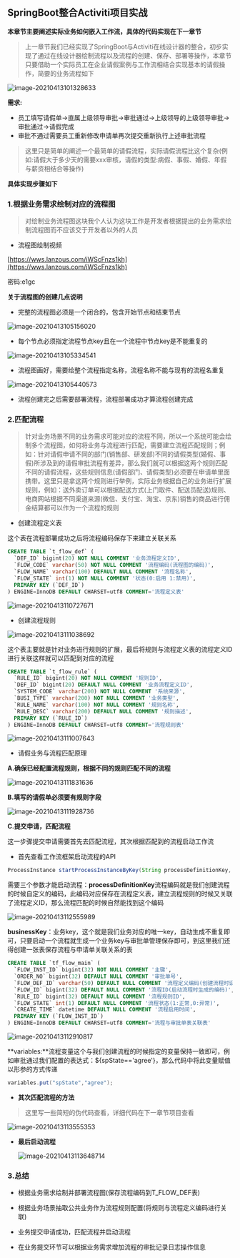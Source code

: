## SpringBoot整合Activiti项目实战

**本章节主要阐述实际业务如何嵌入工作流，具体的代码实现在下一章节**

> 上一章节我们已经实现了SpringBoot与Activiti在线设计器的整合，初步实现了通过在线设计器绘制流程以及流程的创建、保存、部署等操作，本章节只要借助一个实际员工在企业请假案例与工作流相结合实现基本的请假操作，简要的业务流程如下

![image-20210413101328633](images/image-20210413101328633.png)

**需求:**

- 员工填写请假单→直属上级领导审批→审批通过→上级领导的上级领导审批→审批通过→请假完成
- 审批不通过需要员工重新修改申请单再次提交重新执行上述审批流程

> 这里只是简单的阐述一个最简单的请假流程，实际请假流程比这个复杂(例如:请假大于多少天的需要xxx审核，请假的类型:病假、事假、婚假、年假与薪资相结合等操作)

**具体实现步骤如下**

### 1.根据业务需求绘制对应的流程图

> 对绘制业务流程图这块我个人认为这块工作是开发者根据提出的业务需求绘制流程图而不应该交于开发者以外的人员

- 流程图绘制视频

[https://wws.lanzous.com/iWScFnzs1kh](https://wws.lanzous.com/iWScFnzs1kh)

密码:e1gc

**关于流程图的创建几点说明**

- 完整的流程图必须是一个闭合的，包含开始节点和结束节点

![image-20210413105156020](images/image-20210413105156020.png)

- 每个节点必须指定流程节点key且在一个流程中节点key是不能重复的

![image-20210413105334541](images/image-20210413105334541.png)

- 流程图画好，需要给整个流程指定名称，流程名称不能与现有的流程名重复

![image-20210413105440573](images/image-20210413105440573.png)

- 流程创建完之后需要部署流程，流程部署成功才算流程创建完成

### 2.匹配流程

> 针对业务场景不同的业务需求可能对应的流程不同，所以一个系统可能会绘制多个流程图，如何将业务与流程进行匹配，需要建立流程匹配规则；例如：针对请假申请不同的部门(销售部、研发部)不同的请假类型(婚假、事假)所涉及到的请假审批流程有差异，那么我们就可以根据这两个规则匹配不同的请假流程，这些规则信息(请假部门、请假类型)必须要在申请单里面携带。这里只是拿这两个规则进行举例，实际业务根据自己的业务进行扩展规则，例如：送外卖订单可以根据配送方式(上门取件、配送员配送)规则、电商网站根据不同渠道来源(微信、支付宝、淘宝、京东)销售的商品进行佣金结算都可以作为一个流程的规则

- 创建流程定义表

这个表在流程部署成功之后将流程编码保存下来建立关联关系

```sql
CREATE TABLE `t_flow_def` (
  `DEF_ID` bigint(20) NOT NULL COMMENT '业务流程定义ID',
  `FLOW_CODE` varchar(50) NOT NULL COMMENT '流程编码(流程图的编码)',
  `FLOW_NAME` varchar(100) DEFAULT NULL COMMENT '流程名称',
  `FLOW_STATE` int(1) NOT NULL COMMENT '状态(0:启用 1:禁用)',
  PRIMARY KEY (`DEF_ID`)
) ENGINE=InnoDB DEFAULT CHARSET=utf8 COMMENT='流程定义表'

```

![image-20210413110727671](images/image-20210413110727671.png)

- 创建流程规则

![image-20210413111038692](images/image-20210413111038692.png)

这个表主要就是针对业务进行规则的扩展，最后将规则与流程定义表的流程定义ID进行关联这样就可以匹配到对应的流程

```sql
CREATE TABLE `t_flow_rule` (
  `RULE_ID` bigint(20) NOT NULL COMMENT '规则ID',
  `DEF_ID` bigint(20) DEFAULT NULL COMMENT '业务流程定义ID',
  `SYSTEM_CODE` varchar(200) NOT NULL COMMENT '系统来源',
  `BUSI_TYPE` varchar(200) NOT NULL COMMENT '业务类型',
  `RULE_NAME` varchar(100) NOT NULL COMMENT '规则名称',
  `RULE_DESC` varchar(200) DEFAULT NULL COMMENT '规则描述',
  PRIMARY KEY (`RULE_ID`)
) ENGINE=InnoDB DEFAULT CHARSET=utf8 COMMENT='流程规则表'

```

![image-20210413111007643](images/image-20210413111007643.png)

- 请假业务与流程匹配原理

**A.确保已经配置流程规则，根据不同的规则匹配不同的流程**

![image-20210413111831636](images/image-20210413111831636.png)

**B.填写的请假单必须要有规则字段**

![image-20210413111928736](images/image-20210413111928736.png)

**C.提交申请，匹配流程**

这一步骤提交申请需要首先去匹配流程，其次根据匹配到的流程启动工作流

- 首先查看工作流框架启动流程的API

```java
ProcessInstance startProcessInstanceByKey(String processDefinitionKey, String businessKey, Map<String, Object> variables);
```

需要三个参数才能启动流程：**processDefinitionKey**流程编码就是我们创建流程的时候自定义的编码，此编码对应保存在流程定义表，建立流程规则的时候又关联了流程定义ID，那么流程匹配的时候自然能找到这个编码

![image-20210413112555989](images/image-20210413112555989.png)

**businessKey**：业务key，这个就是我们业务对应的唯一key，自动生成不重复即可，只要启动一个流程就生成一个业务key与审批单管理保存即可，到这里我们还得创建一张表保存流程与申请单关联关系的表

```sql
CREATE TABLE `tf_flow_main` (
  `FLOW_INST_ID` bigint(32) NOT NULL COMMENT '主键',
  `ORDER_NO` bigint(32) DEFAULT NULL COMMENT '审批单号',
  `FLOW_DEF_ID` varchar(50) DEFAULT NULL COMMENT '流程定义编码(创建流程时设置的)',
  `FLOW_ID` bigint(32) DEFAULT NULL COMMENT '流程ID(启动流程时生成的编码)',
  `RULE_ID` bigint(32) DEFAULT NULL COMMENT '流程规则ID',
  `FLOW_STATE` int(1) DEFAULT NULL COMMENT '流程状态(1:正常,0:异常)',
  `CREATE_TIME` datetime DEFAULT NULL COMMENT '流程启用时间',
  PRIMARY KEY (`FLOW_INST_ID`)
) ENGINE=InnoDB DEFAULT CHARSET=utf8 COMMENT='流程与审批单表关联表'

```

![image-20210413112910817](images/image-20210413112910817.png)

**variables:**流程变量这个与我们创建流程的时候指定的变量保持一致即可，例如审批通过我们配置的表达式：${spState=='agree'}，那么代码中将此变量赋值以形参的方式传递

```java
variables.put("spState","agree");
```

- **其次匹配流程的方法**

> 这里写一些简短的伪代码查看，详细代码在下一章节项目查看

![image-20210413113555353](images/image-20210413113555353.png)

- **最后启动流程**

  ![image-20210413113648714](images/image-20210413113648714.png)

### 3.总结

- 根据业务需求绘制并部署流程图(保存流程编码到T_FLOW_DEF表)

- 根据业务场景抽取公共业务作为流程规则配置(将规则与流程定义编码进行关联)

- 业务提交申请成功，匹配流程并启动流程

- 在业务提交环节可以根据业务需求增加流程的审批记录日志操作信息

  